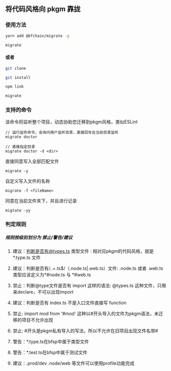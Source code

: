 ## 将代码风格向 pkgm 靠拢

### 使用方法

```bash
yarn add @bfchain/migrate -g

migrate
```

#### 或者

```bash
git clone

git install

npm link

migrate
```

### 支持的命令

该命令将监听整个项目，动态协助您迁移到pkgm风格，类似ESLint

```
// 运行监听命令，会询问用户监听目录，直接回车在当前目录监听
migrate doctor 

// 直接指定目录
migrate doctor -d <dir>
```

直接同意写入全部匹配文件

```
migrate -y
```

自定义写入文件的名称

```
migrate -f <fileName>
```

同意在当前文件夹下，并且进行记录
```
migtate -yy 
```

### 判定规则

##### 规则按级别划分为 禁止/警告/建议

1. 建议：判断是否有@types.ts 类型文件 : 相对应pkgm的代码风格，就是 *.type.ts 文件

2. 建议：判断是否有/\..+\.ts$/（.node.ts|.web.ts）文件: .node.ts 或者 .web.ts类型应该定义为*#node.ts 与 *#web.ts

3. 禁止：判断@type文件是否有 import <spe> 这样的语法: @types.ts 这种文件，只用来declare，不可以出现import <spe>

4. 建议：判断是否有 index.ts 不是入口文件直接写 function

5. 禁止: import mod from '#mod' 这种以#开头导入的文件为pkgm语法，未迁移的项目不允许出现

6. 禁止: #开头是pkgm私有导入的写法，所以不允许在旧项目出现文件名带#

7. 警告：*.type.ts在bfsp中属于类型文件

8. 警告：*.test.ts在bfsp中属于测试文件

9. 建议：.prod/dev  .node/web 等文件可以使用profile功能完成



